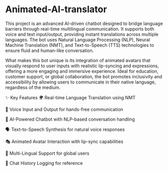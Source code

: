 # Animated-AI-translator

This project is an advanced AI-driven chatbot designed to bridge language barriers through real-time multilingual communication. It supports both voice and text input/output, providing instant translations across multiple languages. The bot uses Natural Language Processing (NLP), Neural Machine Translation (NMT), and Text-to-Speech (TTS) technologies to ensure fluid and human-like conversation.

What makes this bot unique is its integration of animated avatars that visually respond to user inputs with realistic lip-syncing and expressions, offering a more engaging and immersive experience. Ideal for education, customer support, or global collaboration, the bot promotes inclusivity and accessibility by allowing users to communicate in their native language, regardless of the medium.

✨ Key Features
🌍 Real-time Language Translation using NMT

🎤 Voice Input and Output for hands-free communication

🧠 AI-Powered Chatbot with NLP-based conversation handling

🗣️ Text-to-Speech Synthesis for natural voice responses

🎭 Animated Avatar Interaction with lip-sync capabilities

💬 Multi-Lingual Support for global users

📜 Chat History Logging for reference

